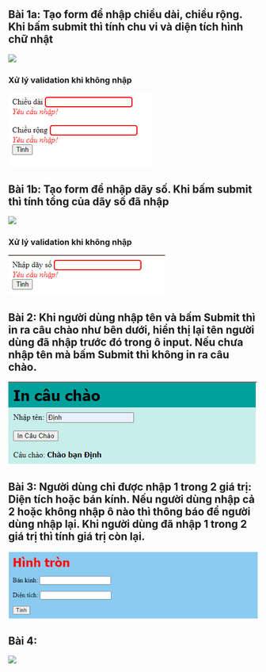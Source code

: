 ## Bài 1a: Tạo form để nhập chiều dài, chiều rộng. Khi bấm submit thì tính chu vi và diện tích hình chữ nhật
![](bai1/bai1a.jpg)

### Xử lý validation khi không nhập
![](bai1/error1a.jpg)

## Bài 1b: Tạo form để nhập dãy số. Khi bấm submit thì tính tổng của dãy số đã nhập
![](bai1/bai1b.jpg)

### Xử lý validation khi không nhập
![](bai1/error1b.jpg)

## Bài 2: Khi người dùng nhập tên và bấm Submit thì in ra câu chào như bên dưới, hiển thị lại tên người dùng đã nhập trước đó trong ô input. Nếu chưa nhập tên mà bấm Submit thì không in ra câu chào.
![](bai2/bai2.jpg)

## Bài 3: Người dùng chỉ được nhập 1 trong 2 giá trị: Diện tích hoặc bán kính. Nếu người dùng nhập cả 2 hoặc không nhập ô nào thì thông báo để người dùng nhập lại. Khi người dùng đã nhập 1 trong 2 giá trị thì tính giá trị còn lại.
![](bai3/bai3.jpg)

## Bài 4:
![](bai4/bai4.jpg)